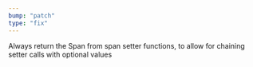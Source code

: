 ```yaml
---
bump: "patch"
type: "fix"
---
```


Always return the Span from span setter functions, to allow for chaining setter calls with optional values
